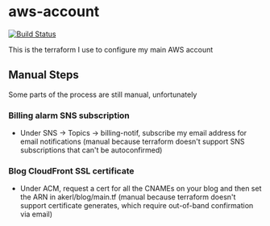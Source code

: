 aws-account
===========

[![Build Status](https://img.shields.io/circleci/project/akerl/aws-account.svg)](https://circleci.com/gh/akerl/aws-account)

This is the terraform I use to configure my main AWS account

## Manual Steps

Some parts of the process are still manual, unfortunately

### Billing alarm SNS subscription

* Under SNS -> Topics -> billing-notif, subscribe my email address for email notifications (manual because terraform doesn't support SNS subscriptions that can't be autoconfirmed)

### Blog CloudFront SSL certificate

* Under ACM, request a cert for all the CNAMEs on your blog and then set the ARN in akerl/blog/main.tf (manual because terraform doesn't support certificate generates, which require out-of-band confirmation via email)

